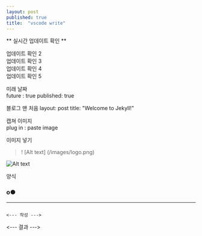 ```yaml
---
layout: post
published: true
title:  "vscode write"
---
```


** 실시간 업데이트 확인 **

업데이트 확인 2  
업데이트 확인 3  
업데이트 확인 4  
업데이트 확인 5  

미래 날짜  
future                   : true
published: true


블로그 맨 처음
layout: post
title:  "Welcome to Jekyll!"


캡쳐 이미지  
plug in : paste image

이미지 넣기  
> ! [Alt text] (/images/logo.png)



![Alt text](/images/cow.png)


양식
### o● 
---

##### 
```
<--- 작성 --->  

```
<--- 결과 --->  

<br><br>
